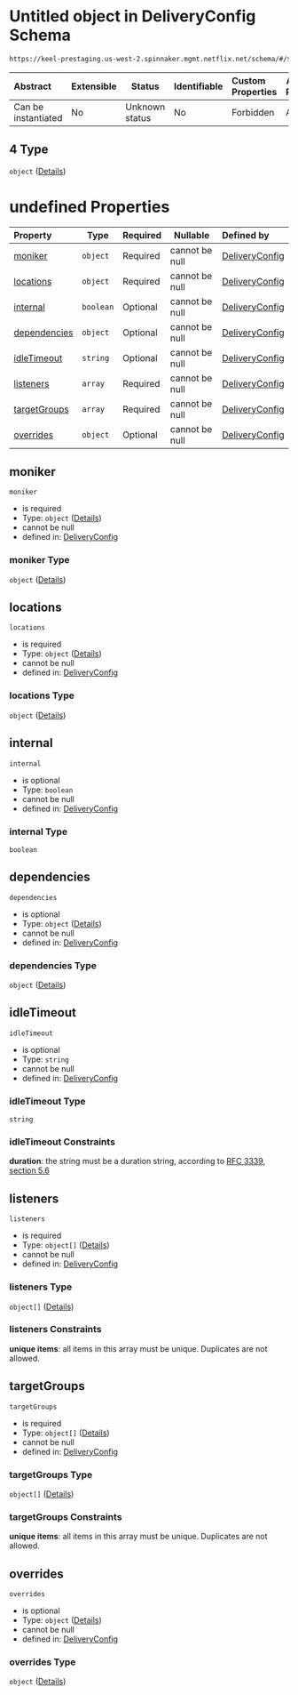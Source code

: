 # Untitled object in DeliveryConfig Schema

```txt
https://keel-prestaging.us-west-2.spinnaker.mgmt.netflix.net/schema/#/$defs/ResourceSpec/oneOf/4
```




| Abstract            | Extensible | Status         | Identifiable | Custom Properties | Additional Properties | Access Restrictions | Defined In                                                    |
| :------------------ | ---------- | -------------- | ------------ | :---------------- | --------------------- | ------------------- | ------------------------------------------------------------- |
| Can be instantiated | No         | Unknown status | No           | Forbidden         | Allowed               | none                | [keel.schema.json\*](keel.schema.json "open original schema") |

## 4 Type

`object` ([Details](keel-defs-applicationloadbalancerspec.md))

# undefined Properties

| Property                      | Type      | Required | Nullable       | Defined by                                                                                                                                                                                                                |
| :---------------------------- | --------- | -------- | -------------- | :------------------------------------------------------------------------------------------------------------------------------------------------------------------------------------------------------------------------ |
| [moniker](#moniker)           | `object`  | Required | cannot be null | [DeliveryConfig](keel-defs-moniker.md "https&#x3A;//keel-prestaging.us-west-2.spinnaker.mgmt.netflix.net/schema/#/$defs/ApplicationLoadBalancerSpec/properties/moniker")                                                  |
| [locations](#locations)       | `object`  | Required | cannot be null | [DeliveryConfig](keel-defs-subnetawarelocations.md "https&#x3A;//keel-prestaging.us-west-2.spinnaker.mgmt.netflix.net/schema/#/$defs/ApplicationLoadBalancerSpec/properties/locations")                                   |
| [internal](#internal)         | `boolean` | Optional | cannot be null | [DeliveryConfig](keel-defs-applicationloadbalancerspec-properties-internal.md "https&#x3A;//keel-prestaging.us-west-2.spinnaker.mgmt.netflix.net/schema/#/$defs/ApplicationLoadBalancerSpec/properties/internal")         |
| [dependencies](#dependencies) | `object`  | Optional | cannot be null | [DeliveryConfig](keel-defs-loadbalancerdependencies.md "https&#x3A;//keel-prestaging.us-west-2.spinnaker.mgmt.netflix.net/schema/#/$defs/ApplicationLoadBalancerSpec/properties/dependencies")                            |
| [idleTimeout](#idleTimeout)   | `string`  | Optional | cannot be null | [DeliveryConfig](keel-defs-applicationloadbalancerspec-properties-idletimeout.md "https&#x3A;//keel-prestaging.us-west-2.spinnaker.mgmt.netflix.net/schema/#/$defs/ApplicationLoadBalancerSpec/properties/idleTimeout")   |
| [listeners](#listeners)       | `array`   | Required | cannot be null | [DeliveryConfig](keel-defs-applicationloadbalancerspec-properties-listeners.md "https&#x3A;//keel-prestaging.us-west-2.spinnaker.mgmt.netflix.net/schema/#/$defs/ApplicationLoadBalancerSpec/properties/listeners")       |
| [targetGroups](#targetGroups) | `array`   | Required | cannot be null | [DeliveryConfig](keel-defs-applicationloadbalancerspec-properties-targetgroups.md "https&#x3A;//keel-prestaging.us-west-2.spinnaker.mgmt.netflix.net/schema/#/$defs/ApplicationLoadBalancerSpec/properties/targetGroups") |
| [overrides](#overrides)       | `object`  | Optional | cannot be null | [DeliveryConfig](keel-defs-applicationloadbalancerspec-properties-overrides.md "https&#x3A;//keel-prestaging.us-west-2.spinnaker.mgmt.netflix.net/schema/#/$defs/ApplicationLoadBalancerSpec/properties/overrides")       |

## moniker




`moniker`

-   is required
-   Type: `object` ([Details](keel-defs-moniker.md))
-   cannot be null
-   defined in: [DeliveryConfig](keel-defs-moniker.md "https&#x3A;//keel-prestaging.us-west-2.spinnaker.mgmt.netflix.net/schema/#/$defs/ApplicationLoadBalancerSpec/properties/moniker")

### moniker Type

`object` ([Details](keel-defs-moniker.md))

## locations




`locations`

-   is required
-   Type: `object` ([Details](keel-defs-subnetawarelocations.md))
-   cannot be null
-   defined in: [DeliveryConfig](keel-defs-subnetawarelocations.md "https&#x3A;//keel-prestaging.us-west-2.spinnaker.mgmt.netflix.net/schema/#/$defs/ApplicationLoadBalancerSpec/properties/locations")

### locations Type

`object` ([Details](keel-defs-subnetawarelocations.md))

## internal




`internal`

-   is optional
-   Type: `boolean`
-   cannot be null
-   defined in: [DeliveryConfig](keel-defs-applicationloadbalancerspec-properties-internal.md "https&#x3A;//keel-prestaging.us-west-2.spinnaker.mgmt.netflix.net/schema/#/$defs/ApplicationLoadBalancerSpec/properties/internal")

### internal Type

`boolean`

## dependencies




`dependencies`

-   is optional
-   Type: `object` ([Details](keel-defs-loadbalancerdependencies.md))
-   cannot be null
-   defined in: [DeliveryConfig](keel-defs-loadbalancerdependencies.md "https&#x3A;//keel-prestaging.us-west-2.spinnaker.mgmt.netflix.net/schema/#/$defs/ApplicationLoadBalancerSpec/properties/dependencies")

### dependencies Type

`object` ([Details](keel-defs-loadbalancerdependencies.md))

## idleTimeout




`idleTimeout`

-   is optional
-   Type: `string`
-   cannot be null
-   defined in: [DeliveryConfig](keel-defs-applicationloadbalancerspec-properties-idletimeout.md "https&#x3A;//keel-prestaging.us-west-2.spinnaker.mgmt.netflix.net/schema/#/$defs/ApplicationLoadBalancerSpec/properties/idleTimeout")

### idleTimeout Type

`string`

### idleTimeout Constraints

**duration**: the string must be a duration string, according to [RFC 3339, section 5.6](https://tools.ietf.org/html/rfc3339 "check the specification")

## listeners




`listeners`

-   is required
-   Type: `object[]` ([Details](keel-defs-listener.md))
-   cannot be null
-   defined in: [DeliveryConfig](keel-defs-applicationloadbalancerspec-properties-listeners.md "https&#x3A;//keel-prestaging.us-west-2.spinnaker.mgmt.netflix.net/schema/#/$defs/ApplicationLoadBalancerSpec/properties/listeners")

### listeners Type

`object[]` ([Details](keel-defs-listener.md))

### listeners Constraints

**unique items**: all items in this array must be unique. Duplicates are not allowed.

## targetGroups




`targetGroups`

-   is required
-   Type: `object[]` ([Details](keel-defs-targetgroup.md))
-   cannot be null
-   defined in: [DeliveryConfig](keel-defs-applicationloadbalancerspec-properties-targetgroups.md "https&#x3A;//keel-prestaging.us-west-2.spinnaker.mgmt.netflix.net/schema/#/$defs/ApplicationLoadBalancerSpec/properties/targetGroups")

### targetGroups Type

`object[]` ([Details](keel-defs-targetgroup.md))

### targetGroups Constraints

**unique items**: all items in this array must be unique. Duplicates are not allowed.

## overrides




`overrides`

-   is optional
-   Type: `object` ([Details](keel-defs-applicationloadbalancerspec-properties-overrides.md))
-   cannot be null
-   defined in: [DeliveryConfig](keel-defs-applicationloadbalancerspec-properties-overrides.md "https&#x3A;//keel-prestaging.us-west-2.spinnaker.mgmt.netflix.net/schema/#/$defs/ApplicationLoadBalancerSpec/properties/overrides")

### overrides Type

`object` ([Details](keel-defs-applicationloadbalancerspec-properties-overrides.md))
